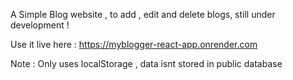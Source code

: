 A Simple Blog website , to add , edit and delete blogs, still under development !


Use it live here : https://myblogger-react-app.onrender.com

Note : Only uses localStorage , data isnt stored in public database
